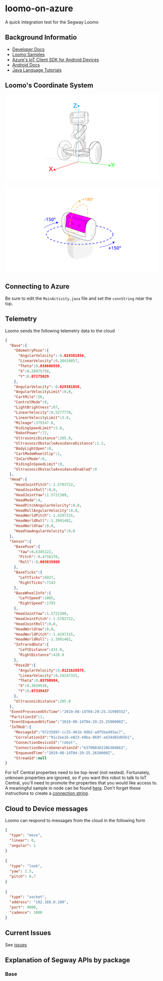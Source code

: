 # loomo-on-azure
A quick integration test for the Segway Loomo

## Background Informatio

- [Developer Docs](https://developer.segwayrobotics.com/developer/documents/segway-robots-sdk.html)
- [Loomo Samples](https://github.com/SegwayRoboticsSamples/)
- [Azure's IoT Client SDK for Android Devices](https://github.com/Azure/azure-iot-sdk-java/blob/master/doc/java-devbox-setup.md#building-for-android-device)
- [Android Docs](https://developer.android.com/training/basics/firstapp/)
- [Java Language Tutorials](https://docs.oracle.com/javase/tutorial/java/TOC.html)

## Loomo's Coordinate System

![Reference Frame](docs/robot-reference-frame.jpg)

![Head Yaw Pitch Roll](docs/head-yaw-pitch-angle-range.jpg)

## Connecting to Azure

Be sure to edit the ```MainActivity.java``` file and set the ```connString``` near the top.

## Telemetry

Loomo sends the following telemetry data to the cloud

```json
{
  "Base":{
    "OdometryPose":{
      "AngularVelocity":-0.029381856,
      "LinearVelocity":0.18418857,
      "Theta":0.038606558,
      "X":0.28975758,
      "Y":0.07275029
    },
    "AngularVelocity":-0.029381856,
    "AngularVelocityLimit":0.0,
    "CartMile":56,
    "ControlMode":0,
    "LightBrightness":87,
    "LinearVelocity":0.5277778,
    "LinearVelocityLimit":5.0,
    "Mileage":379147.0,
    "RidingSpeedLimit":5.0,
    "RobotPower":72,
    "UltrasonicDistance":285.0,
    "UltrasonicObstacleAvoidanceDistance":1.2,
    "BodyLightOpen":0,
    "CartModeWheelSlip":1,
    "InCartMode":0,
    "RidingInSpeedLimit":0,
    "UltrasonicObstacleAvoidanceEnabled":0
  },
  "Head":{
    "HeadJointPitch":-1.5783722,
    "HeadJointRoll":0.0,
    "HeadJointYaw":1.5721389,
    "HeadMode":4,
    "HeadPitchAngularVelocity":0.0,
    "HeadRollAngularVelocity":0.0,
    "HeadWorldPitch":-1.4297315,
    "HeadWorldRoll":-1.3991402,
    "HeadWorldYaw":0.0,
    "HeadYawAngularVelocity":0.0
  },
  "Sensor":{
    "BasePose":{
      "Yaw":0.6345122,
      "Pitch":-0.4716176,
      "Roll":-0.003835069
    },
    "BaseTicks":{
      "LeftTicks":6927,
      "RightTicks":7143
    },
    "BaseWheelInfo":{
      "LeftSpeed":1865,
      "RightSpeed":1793
    },
    "HeadJointYaw":1.5721389,
    "HeadJointPitch":-1.5783722,
    "HeadJointRoll":0.0,
    "HeadWorldYaw":0.0,
    "HeadWorldPitch":-1.4297315,
    "HeadWorldRoll":-1.3991402,
    "InfraredData":{
      "LeftDistance":431.0,
      "RightDistance":428.0
    },
    "Pose2D":{
      "AngularVelocity":0.0121628875,
      "LinearVelocity":0.19247325,
      "Theta":0.05790984,
      "X":0.3030938,
      "Y":0.07339437
    },
    "UltrasonicDistance":285.0
  },
  "EventProcessedUtcTime":"2019-08-14T04:29:25.3199855Z",
  "PartitionId":1,
  "EventEnqueuedUtcTime":"2019-08-14T04:29:25.2590000Z",
  "IoTHub":{
    "MessageId":"97235897-cc25-461b-9d62-a9f5ba493ac7",
    "CorrelationId":"91c2ee16-e023-49ba-869f-a434d65d65b1",
    "ConnectionDeviceId":"robot",
    "ConnectionDeviceGenerationId":"637008302286304863",
    "EnqueuedTime":"2019-08-14T04:29:25.2630000Z",
    "StreamId":null
}
```

For IoT Central properties need to be top-level (not nested). Fortunately, unknown properties are ignored, so if you want this robot to talk to IoT Central, you'll need to promote the properties that you would like access to. A meaningful sample in node can be found [here](https://docs.microsoft.com/en-us/azure/iot-central/howto-connect-nodejs#add-a-real-device). Don't forget these instructions to create a [connection string](https://docs.microsoft.com/en-us/azure/iot-central/tutorial-add-device#generate-the-connection-string).

## Cloud to Device messages

Loomo can respond to messages from the cloud in the following form

```json
{
  "type": "move", 
  "linear": 0, 
  "angular": 1
}

{
  "type": "look",
  "yaw": 1.5,
  "pitch": 0.7
}

{
  "type": "socket",
  "address": "192.168.0.100",
  "port": 9000,
  "cadence": 1000
}
```

## Current Issues

See [issues](https://github.com/seank-com/loomo-on-azure/issues)

## Explanation of Segway APIs by package

### Base

